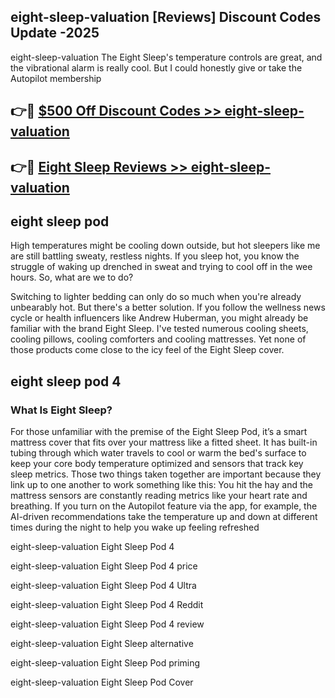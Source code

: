 ## eight-sleep-valuation [Reviews​] Discount Codes Update -2025

eight-sleep-valuation The Eight Sleep's temperature controls are great, and the vibrational alarm is really cool. But I could honestly give or take the Autopilot membership

## 👉🔴 [$500 Off Discount Codes >> eight-sleep-valuation](http://download.freeplayer.one?title=eight-sleep-valuation&ref=18-ES)

## 👉🔴 [Eight Sleep Reviews >> eight-sleep-valuation](http://download.freeplayer.one?title=eight-sleep-valuation&ref=18-ES)

## eight sleep pod

High temperatures might be cooling down outside, but hot sleepers like me are still battling sweaty, restless nights. If you sleep hot, you know the struggle of waking up drenched in sweat and trying to cool off in the wee hours. So, what are we to do?

Switching to lighter bedding can only do so much when you're already unbearably hot. But there's a better solution. If you follow the wellness news cycle or health influencers like Andrew Huberman, you might already be familiar with the brand Eight Sleep. I've tested numerous cooling sheets, cooling pillows, cooling comforters and cooling mattresses. Yet none of those products come close to the icy feel of the Eight Sleep cover.

## eight sleep pod 4

### What Is Eight Sleep?

For those unfamiliar with the premise of the Eight Sleep Pod, it’s a smart mattress cover that fits over your mattress like a fitted sheet. It has built-in tubing through which water travels to cool or warm the bed's surface to keep your core body temperature optimized and sensors that track key sleep metrics. Those two things taken together are important because they link up to one another to work something like this: You hit the hay and the mattress sensors are constantly reading metrics like your heart rate and breathing. If you turn on the Autopilot feature via the app, for example, the AI-driven recommendations take the temperature up and down at different times during the night to help you wake up feeling refreshed

eight-sleep-valuation Eight Sleep Pod 4

eight-sleep-valuation Eight Sleep Pod 4 price

eight-sleep-valuation Eight Sleep Pod 4 Ultra

eight-sleep-valuation Eight Sleep Pod 4 Reddit

eight-sleep-valuation Eight Sleep Pod 4 review

eight-sleep-valuation Eight Sleep alternative

eight-sleep-valuation Eight Sleep Pod priming

eight-sleep-valuation Eight Sleep Pod Cover